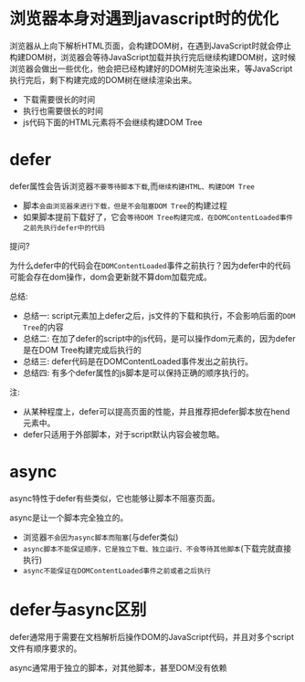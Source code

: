 # 浏览器本身对遇到javascript时的优化
浏览器从上向下解析HTML页面，会构建DOM树，在遇到JavaScript时就会停止构建DOM树，浏览器会等待JavaScript加载并执行完后继续构建DOM树，这时候浏览器会做出一些优化，他会把已经构建好的DOM树先渲染出来，等JavaScript执行完后，剩下构建完成的DOM树在继续渲染出来。

+ 下载需要很长的时间
+ 执行也需要很长的时间
+ js代码下面的HTML元素将不会继续构建DOM Tree
  
# defer
defer属性会告诉浏览器`不要等待脚本下载`,而`继续构建HTML、构建DOM Tree`
+ 脚本`会由浏览器来进行下载，但是不会阻塞DOM Tree`的构建过程
+ 如果脚本提前下载好了，它会`等待DOM Tree构建完成，在DOMContentLoaded事件之前先执行defer中的代码` 
  
提问?

为什么defer中的代码会在`DOMContentLoaded`事件之前执行？因为defer中的代码可能会存在dom操作，dom会更新就不算dom加载完成。


总结: 

+ 总结一: script元素加上defer之后，js文件的下载和执行，不会影响后面的`DOM Tree`的内容
+ 总结二: 在加了defer的script中的js代码，是可以操作dom元素的，因为defer是在DOM Tree构建完成后执行的
+ 总结三: defer代码是在DOMContentLoaded事件发出之前执行。
+ 总结四: 有多个defer属性的js脚本是可以保持正确的顺序执行的。

注: 
+ 从某种程度上，defer可以提高页面的性能，并且推荐把defer脚本放在hend元素中。
+ defer只适用于外部脚本，对于script默认内容会被忽略。


# async
async特性于defer有些类似，它也能够让脚本不阻塞页面。

async是让一个脚本完全独立的。
+ 浏览器`不会因为async脚本而阻塞`(与defer类似)
+ `async脚本不能保证顺序，它是独立下载、独立运行、不会等待其他脚本`(下载完就直接执行)
+ `async不能保证在DOMContentLoaded事件之前或者之后执行`


# defer与async区别
defer通常用于需要在文档解析后操作DOM的JavaScript代码，并且对多个script文件有顺序要求的。

async通常用于独立的脚本，对其他脚本，甚至DOM没有依赖